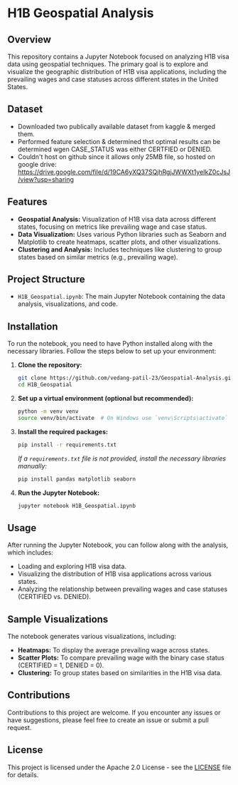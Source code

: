 # H1B Geospatial Analysis

## Overview
This repository contains a Jupyter Notebook focused on analyzing H1B visa data using geospatial techniques. The primary goal is to explore and visualize the geographic distribution of H1B visa applications, including the prevailing wages and case statuses across different states in the United States.

## Dataset
- Downloaded two publically available dataset from kaggle & merged them.
- Performed feature selection & determined thst optimal results can be determined wgen CASE_STATUS was either CERTFIED or DENIED.
- Couldn't host on github since it allows only 25MB file, so hosted on google drive: https://drive.google.com/file/d/19CA6yXQ37SQjhRgjJWWXt1yeIkZ0cJsJ/view?usp=sharing

## Features
- **Geospatial Analysis:** Visualization of H1B visa data across different states, focusing on metrics like prevailing wage and case status.
- **Data Visualization:** Uses various Python libraries such as Seaborn and Matplotlib to create heatmaps, scatter plots, and other visualizations.
- **Clustering and Analysis:** Includes techniques like clustering to group states based on similar metrics (e.g., prevailing wage).

## Project Structure
- `H1B_Geospatial.ipynb`: The main Jupyter Notebook containing the data analysis, visualizations, and code.

## Installation
To run the notebook, you need to have Python installed along with the necessary libraries. Follow the steps below to set up your environment:

1. **Clone the repository:**
   ```bash
   git clone https://github.com/vedang-patil-23/Geospatial-Analysis.git
   cd H1B_Geospatial
   ```

2. **Set up a virtual environment (optional but recommended):**
   ```bash
   python -m venv venv
   source venv/bin/activate  # On Windows use `venv\Scripts\activate`
   ```

3. **Install the required packages:**
   ```bash
   pip install -r requirements.txt
   ```

   *If a `requirements.txt` file is not provided, install the necessary libraries manually:*
   ```bash
   pip install pandas matplotlib seaborn
   ```

4. **Run the Jupyter Notebook:**
   ```bash
   jupyter notebook H1B_Geospatial.ipynb
   ```

## Usage
After running the Jupyter Notebook, you can follow along with the analysis, which includes:

- Loading and exploring H1B visa data.
- Visualizing the distribution of H1B visa applications across various states.
- Analyzing the relationship between prevailing wages and case statuses (CERTIFIED vs. DENIED).

## Sample Visualizations
The notebook generates various visualizations, including:

- **Heatmaps:** To display the average prevailing wage across states.
- **Scatter Plots:** To compare prevailing wage with the binary case status (CERTIFIED = 1, DENIED = 0).
- **Clustering:** To group states based on similarities in the H1B visa data.

## Contributions
Contributions to this project are welcome. If you encounter any issues or have suggestions, please feel free to create an issue or submit a pull request.

## License
This project is licensed under the Apache 2.0 License - see the [LICENSE](LICENSE) file for details.
